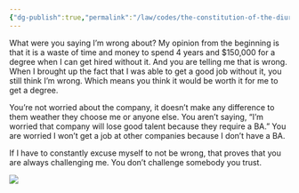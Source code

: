 ```yaml
---
{"dg-publish":true,"permalink":"/law/codes/the-constitution-of-the-diurnal-conduct-of-individual-persons/framework-discussions/nudity-in-movies/college-degree-argument/","tags":["breakup","arguments"],"created":"May 06, 2024, 4:19 PM"}
---
```



What were you saying I’m wrong about? My opinion from the beginning is that it is a waste of time and money to spend 4 years and $150,000 for a degree when I can get hired without it. And you are telling me that is wrong. When I brought up the fact that I was able to get a good job without it, you still think I’m wrong. Which means you think it would be worth it for me to get a degree.

You’re not worried about the company, it doesn’t make any difference to them weather they choose me or anyone else. You aren’t saying, “I’m worried that company will lose good talent because they require a BA.” You are worried I won’t get a job at other companies because I don’t have a BA.

If I have to constantly excuse myself to not be wrong, that proves that you are always challenging me. You don’t challenge somebody you trust.

![](https://i.imgur.com/Igv3ovV.jpeg)
